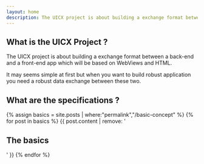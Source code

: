 ```yaml
---
layout: home
description: The UICX project is about building a exchange format between a back-end and a front-end app which will be based on WebViews and HTML.
---
```


## What is the UICX Project ?

The UICX project is about building a exchange format between a back-end and a front-end app which will be based on WebViews and HTML.

It may seems simple at first but when you want to build robust application you need a robust data exchange between these two.

## What are the specifications ?

{% assign basics = site.posts | where:"permalink","/basic-concept" %}
{% for post in basics %}
 {{ post.content | remove: '<h2 id="the-basics">The basics</h2>' }}
{% endfor %}